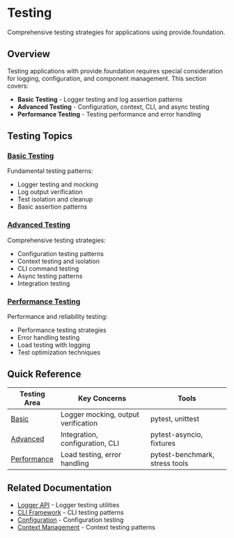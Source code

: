 # Testing

Comprehensive testing strategies for applications using provide.foundation.

## Overview

Testing applications with provide.foundation requires special consideration for logging, configuration, and component management. This section covers:

- **Basic Testing** - Logger testing and log assertion patterns
- **Advanced Testing** - Configuration, context, CLI, and async testing
- **Performance Testing** - Testing performance and error handling

## Testing Topics

### [Basic Testing](testing-basics.md)

Fundamental testing patterns:
- Logger testing and mocking
- Log output verification
- Test isolation and cleanup
- Basic assertion patterns

### [Advanced Testing](testing-advanced.md)

Comprehensive testing strategies:
- Configuration testing patterns
- Context testing and isolation
- CLI command testing
- Async testing patterns
- Integration testing

### [Performance Testing](testing-performance.md)

Performance and reliability testing:
- Performance testing strategies
- Error handling testing
- Load testing with logging
- Test optimization techniques

## Quick Reference

| Testing Area | Key Concerns | Tools |
|-------------|-------------|--------|
| [Basic](testing-basics.md) | Logger mocking, output verification | pytest, unittest |
| [Advanced](testing-advanced.md) | Integration, configuration, CLI | pytest-asyncio, fixtures |
| [Performance](testing-performance.md) | Load testing, error handling | pytest-benchmark, stress tools |

## Related Documentation

- [Logger API](../api/logger/api-index.md) - Logger testing utilities
- [CLI Framework](cli/index.md) - CLI testing patterns  
- [Configuration](config/index.md) - Configuration testing
- [Context Management](logging/context.md) - Context testing patterns